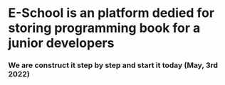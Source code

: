 # E-School is an platform dedied for storing programming book for a junior developers

### We are construct it step by step and start it today (May, 3rd 2022)
